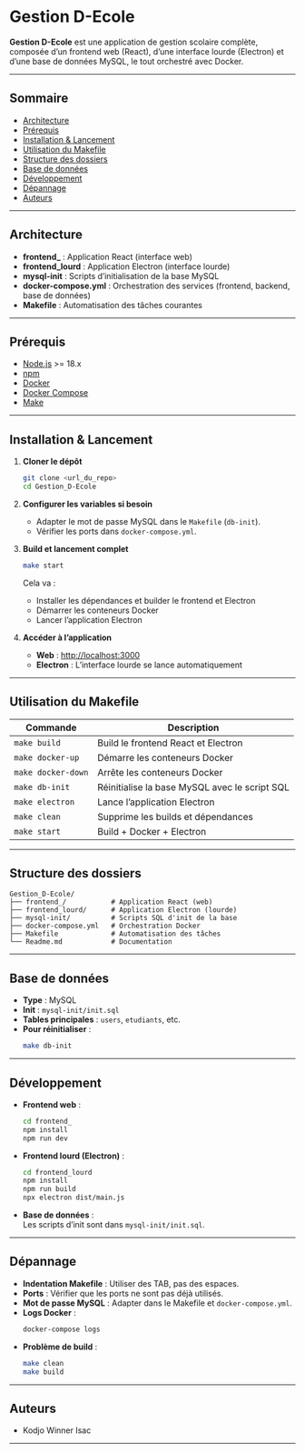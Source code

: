 # Gestion D-Ecole

**Gestion D-Ecole** est une application de gestion scolaire complète, composée d’un frontend web (React), d’une interface lourde (Electron) et d’une base de données MySQL, le tout orchestré avec Docker.

---

## Sommaire

- [Architecture](#architecture)
- [Prérequis](#prérequis)
- [Installation & Lancement](#installation--lancement)
- [Utilisation du Makefile](#utilisation-du-makefile)
- [Structure des dossiers](#structure-des-dossiers)
- [Base de données](#base-de-données)
- [Développement](#développement)
- [Dépannage](#dépannage)
- [Auteurs](#auteurs)

---

## Architecture

- **frontend_** : Application React (interface web)
- **frontend_lourd** : Application Electron (interface lourde)
- **mysql-init** : Scripts d’initialisation de la base MySQL
- **docker-compose.yml** : Orchestration des services (frontend, backend, base de données)
- **Makefile** : Automatisation des tâches courantes

---

## Prérequis

- [Node.js](https://nodejs.org/) >= 18.x
- [npm](https://www.npmjs.com/)
- [Docker](https://www.docker.com/)
- [Docker Compose](https://docs.docker.com/compose/)
- [Make](https://www.gnu.org/software/make/)

---

## Installation & Lancement

1. **Cloner le dépôt**
   ```sh
   git clone <url_du_repo>
   cd Gestion_D-Ecole
   ```

2. **Configurer les variables si besoin**
   - Adapter le mot de passe MySQL dans le `Makefile` (`db-init`).
   - Vérifier les ports dans `docker-compose.yml`.

3. **Build et lancement complet**
   ```sh
   make start
   ```
   Cela va :
   - Installer les dépendances et builder le frontend et Electron
   - Démarrer les conteneurs Docker
   - Lancer l’application Electron

4. **Accéder à l’application**
   - **Web** : [http://localhost:3000](http://localhost:3000)
   - **Electron** : L’interface lourde se lance automatiquement

---

## Utilisation du Makefile

| Commande           | Description                                      |
|--------------------|-------------------------------------------------|
| `make build`       | Build le frontend React et Electron              |
| `make docker-up`   | Démarre les conteneurs Docker                    |
| `make docker-down` | Arrête les conteneurs Docker                     |
| `make db-init`     | Réinitialise la base MySQL avec le script SQL    |
| `make electron`    | Lance l’application Electron                     |
| `make clean`       | Supprime les builds et dépendances               |
| `make start`       | Build + Docker + Electron                        |

---

## Structure des dossiers

```
Gestion_D-Ecole/
├── frontend_/           # Application React (web)
├── frontend_lourd/      # Application Electron (lourde)
├── mysql-init/          # Scripts SQL d'init de la base
├── docker-compose.yml   # Orchestration Docker
├── Makefile             # Automatisation des tâches
└── Readme.md            # Documentation
```

---

## Base de données

- **Type** : MySQL
- **Init** : `mysql-init/init.sql`
- **Tables principales** : `users`, `etudiants`, etc.
- **Pour réinitialiser** :
  ```sh
  make db-init
  ```

---

## Développement

- **Frontend web** :
  ```sh
  cd frontend_
  npm install
  npm run dev
  ```
- **Frontend lourd (Electron)** :
  ```sh
  cd frontend_lourd
  npm install
  npm run build
  npx electron dist/main.js
  ```
- **Base de données** :  
  Les scripts d’init sont dans `mysql-init/init.sql`.

---

## Dépannage

- **Indentation Makefile** : Utiliser des TAB, pas des espaces.
- **Ports** : Vérifier que les ports ne sont pas déjà utilisés.
- **Mot de passe MySQL** : Adapter dans le Makefile et `docker-compose.yml`.
- **Logs Docker** :  
  ```sh
  docker-compose logs
  ```
- **Problème de build** :  
  ```sh
  make clean
  make build
  ```

---

## Auteurs

- Kodjo Winner Isac

---
